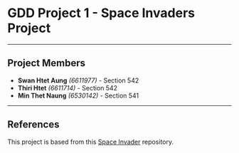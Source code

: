 # GDD Project 1 - Space Invaders Project

---
## Project Members
- **Swan Htet Aung** *(6611977)* - Section 542
- **Thiri Htet** *(6611714)* - Section 542  
- **Min Thet Naung** *(6530142)* - Section 541
---
## References
This project is based from this 
[Space Invader](https://github.com/janbodnar/Java-Space-Invaders) repository.